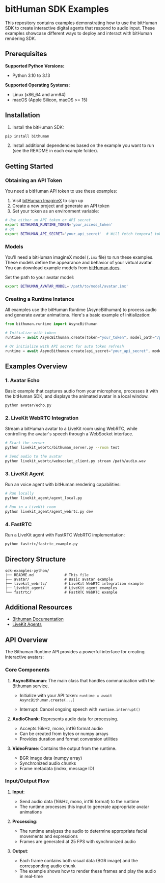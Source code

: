 # bitHuman SDK Examples

This repository contains examples demonstrating how to use the bitHuman SDK to create interactive digital agents that respond to audio input. These examples showcase different ways to deploy and interact with bitHuman rendering SDK.

## Prerequisites

**Supported Python Versions:**
- Python 3.10 to 3.13

**Supported Operating Systems:**
- Linux (x86_64 and arm64)
- macOS (Apple Silicon, macOS >= 15)

## Installation

1. Install the bitHuman SDK:
```bash
pip install bithuman
```

2. Install additional dependencies based on the example you want to run (see the README in each example folder).

## Getting Started

### Obtaining an API Token

You need a bitHuman API token to use these examples:

1. Visit [bitHuman ImagineX](https://console.bithuman.io/imagineX) to sign up
2. Create a new project and generate an API token
3. Set your token as an environment variable:

```bash
# Use either an API token or API secret
export BITHUMAN_RUNTIME_TOKEN='your_access_token'
# OR
export BITHUMAN_API_SECRET='your_api_secret'  # Will fetch temporal tokens periodically
```

### Models

You'll need a bitHuman imagineX model (`.imx` file) to run these examples. These models define the appearance and behavior of your virtual avatar. You can download example models from [bitHuman docs](https://docs.bithuman.io/api-reference/sdk/quick-start).

Set the path to your avatar model:
```bash
export BITHUMAN_AVATAR_MODEL='/path/to/model/avatar.imx'
```

### Creating a Runtime Instance

All examples use the bitHuman Runtime (AsyncBithuman) to process audio and generate avatar animations. Here's a basic example of initialization:

```python
from bithuman.runtime import AsyncBithuman

# Initialize with token
runtime = await AsyncBithuman.create(token="your_token", model_path="/path/to/model.imx")

# Or initialize with API secret for auto token refresh
runtime = await AsyncBithuman.create(api_secret="your_api_secret", model_path="/path/to/model.imx")

```

## Examples Overview

### 1. Avatar Echo

Basic example that captures audio from your microphone, processes it with the bitHuman SDK, and displays the animated avatar in a local window.

```bash
python avatar/echo.py
```

### 2. LiveKit WebRTC Integration

Stream a bitHuman avatar to a LiveKit room using WebRTC, while controlling the avatar's speech through a WebSocket interface.

```bash
# Start the server
python livekit_webrtc/bithuman_server.py --room test

# Send audio to the avatar
python livekit_webrtc/websocket_client.py stream /path/audio.wav
```

### 3. LiveKit Agent

Run an voice agent with bitHuman rendering capabilities:

```bash
# Run locally
python livekit_agent/agent_local.py

# Run in a LiveKit room
python livekit_agent/agent_webrtc.py dev
```

### 4. FastRTC

Run a LiveKit agent with FastRTC WebRTC implementation:

```bash
python fastrtc/fastrtc_example.py
```

## Directory Structure

```
sdk-examples-python/
├── README.md              # This file
├── avatar/                # Basic avatar example
├── livekit_webrtc/        # LiveKit WebRTC integration example
├── livekit_agent/         # LiveKit agent examples
└── fastrtc/               # FastRTC WebRTC example
```

## Additional Resources

- [Bithuman Documentation](https://docs.bithuman.io)
- [LiveKit Agents](https://github.com/livekit/agents)

## API Overview

The Bithuman Runtime API provides a powerful interface for creating interactive avatars:

### Core Components

1. **AsyncBithuman**: The main class that handles communication with the Bithuman service.
   - Initialize with your API token: `runtime = await AsyncBithuman.create(...)`

   - Interrupt: Cancel ongoing speech with `runtime.interrupt()`

2. **AudioChunk**: Represents audio data for processing.
   - Accepts 16kHz, mono, int16 format audio
   - Can be created from bytes or numpy arrays
   - Provides duration and format conversion utilities

3. **VideoFrame**: Contains the output from the runtime.
   - BGR image data (numpy array)
   - Synchronized audio chunks
   - Frame metadata (index, message ID)


### Input/Output Flow

1. **Input**:
   - Send audio data (16kHz, mono, int16 format) to the runtime
   - The runtime processes this input to generate appropriate avatar animations

2. **Processing**:
   - The runtime analyzes the audio to determine appropriate facial movements and expressions
   - Frames are generated at 25 FPS with synchronized audio

3. **Output**:
   - Each frame contains both visual data (BGR image) and the corresponding audio chunk
   - The example shows how to render these frames and play the audio in real-time

